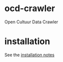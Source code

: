 ocd-crawler
===========

Open Cultuur Data Crawler

installation
============

See the [installation notes](https://github.com/openstate/open-cultuur-data/blob/master/INSTALL.rst)
